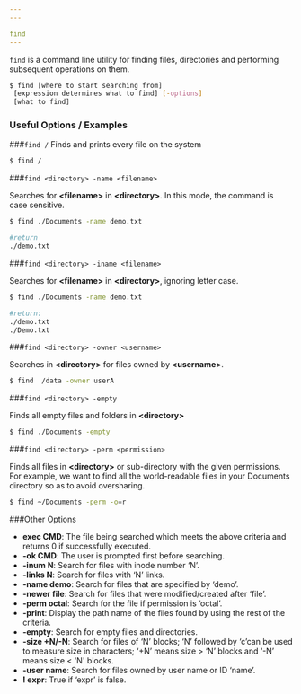 ```yaml
---
---

find
---
```

`find` is a command line utility for finding files, directories and performing subsequent operations on them.

~~~ bash
$ find [where to start searching from]
 [expression determines what to find] [-options]
 [what to find]
~~~

<!--more-->

### Useful Options / Examples

###`find /`
Finds and prints every file on the system
```bash
$ find /
```

###`find <directory> -name <filename>`

Searches for **\<filename\>** in **\<directory\>**. In this mode, the command is case sensitive.

``` bash
$ find ./Documents -name demo.txt

#return
./demo.txt
```

###`find <directory> -iname <filename>`

Searches for **\<filename\>** in **\<directory\>**, ignoring letter case.

``` bash
$ find ./Documents -name demo.txt

#return:
./demo.txt
./Demo.txt
```


###`find <directory> -owner <username>`

Searches in **\<directory\>** for files owned by **\<username\>**.

``` bash
$ find  /data -owner userA
```



###`find <directory> -empty`

Finds all empty files and folders in **\<directory\>**

~~~ bash
$ find ./Documents -empty
~~~


###`find <directory> -perm <permission>`

Finds all files in **\<directory\>** or sub-directory with the given permissions. For example, we want to find all the world-readable files in your Documents directory so as to avoid oversharing.

~~~ bash
$ find ~/Documents -perm -o=r
~~~


###Other Options
* **exec CMD**: The file being searched which meets the above criteria and returns 0 if successfully executed.
* **-ok CMD**: The user is prompted first before searching.
* **-inum N**: Search for files with inode number ‘N’.
* **-links N**: Search for files with ‘N’ links.
* **-name demo**: Search for files that are specified by ‘demo’.
* **-newer file**: Search for files that were modified/created after ‘file’.
* **-perm octal**: Search for the file if permission is ‘octal’.
* **-print**: Display the path name of the files found by using the rest of the criteria.
* **-empty**: Search for empty files and directories.
* **-size +N/-N**: Search for files of ‘N’ blocks; ‘N’ followed by ‘c’can be used to measure size in characters; ‘+N’ means size > ‘N’ blocks and ‘-N’ means size < 'N' blocks.
* **-user name**: Search for files owned by user name or ID ‘name’.
* **! expr**: True if ‘expr’ is false.
